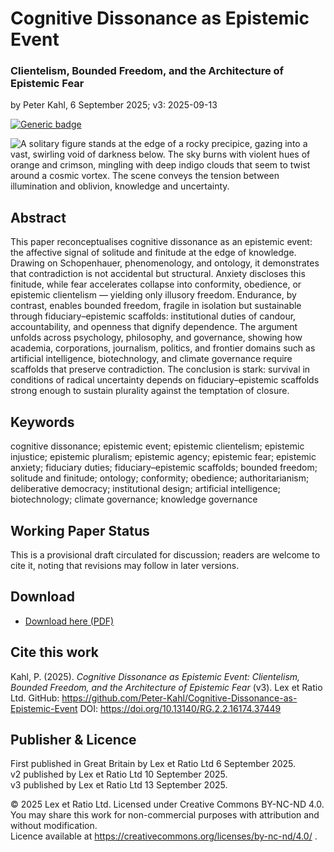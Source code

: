 # Cognitive Dissonance as Epistemic Event

### Clientelism, Bounded Freedom, and the Architecture of Epistemic Fear

by Peter Kahl, 6 September 2025; v3: 2025-09-13

[![Generic badge](https://img.shields.io/badge/DOI-10.13140%2FRG.2.2.16174.37449-blue.svg)](https://doi.org/10.13140/RG.2.2.16174.37449)

![A solitary figure stands at the edge of a rocky precipice, gazing into a vast, swirling void of darkness below. The sky burns with violent hues of orange and crimson, mingling with deep indigo clouds that seem to twist around a cosmic vortex. The scene conveys the tension between illumination and oblivion, knowledge and uncertainty.](https://github.com/Peter-Kahl/Cognitive-Dissonance-as-Epistemic-Event/blob/main/precipice.jpg?raw=true)

## Abstract

This paper reconceptualises cognitive dissonance as an epistemic event: the affective signal of solitude and finitude at the edge of knowledge. Drawing on Schopenhauer, phenomenology, and ontology, it demonstrates that contradiction is not accidental but structural. Anxiety discloses this finitude, while fear accelerates collapse into conformity, obedience, or epistemic clientelism — yielding only illusory freedom. Endurance, by contrast, enables bounded freedom, fragile in isolation but sustainable through fiduciary–epistemic scaffolds: institutional duties of candour, accountability, and openness that dignify dependence. The argument unfolds across psychology, philosophy, and governance, showing how academia, corporations, journalism, politics, and frontier domains such as artificial intelligence, biotechnology, and climate governance require scaffolds that preserve contradiction. The conclusion is stark: survival in conditions of radical uncertainty depends on fiduciary–epistemic scaffolds strong enough to sustain plurality against the temptation of closure.

## Keywords

cognitive dissonance; epistemic event; epistemic clientelism; epistemic injustice; epistemic pluralism; epistemic agency; epistemic fear; epistemic anxiety; fiduciary duties; fiduciary–epistemic scaffolds; bounded freedom; solitude and finitude; ontology; conformity; obedience; authoritarianism; deliberative democracy; institutional design; artificial intelligence; biotechnology; climate governance; knowledge governance

## Working Paper Status

This is a provisional draft circulated for discussion; readers are welcome to cite it, noting that revisions may follow in later versions.

## Download

- [Download here (PDF)](https://raw.githubusercontent.com/Peter-Kahl/Cognitive-Dissonance-as-Epistemic-Event/master/Kahl_P_Cognitive_Dissonance_as_Epistemic_Event_v3_2025-09-13.pdf)

## Cite this work

Kahl, P. (2025). _Cognitive Dissonance as Epistemic Event: Clientelism, Bounded Freedom, and the Architecture of Epistemic Fear_ (v3). Lex et Ratio Ltd. GitHub: https://github.com/Peter-Kahl/Cognitive-Dissonance-as-Epistemic-Event DOI: https://doi.org/10.13140/RG.2.2.16174.37449

## Publisher & Licence

First published in Great Britain by Lex et Ratio Ltd 6 September 2025.\
v2 published by Lex et Ratio Ltd 10 September 2025.\
v3 published by Lex et Ratio Ltd 13 September 2025.

© 2025 Lex et Ratio Ltd. Licensed under Creative Commons BY-NC-ND 4.0.\
You may share this work for non-commercial purposes with attribution and without modification.\
Licence available at https://creativecommons.org/licenses/by-nc-nd/4.0/ .